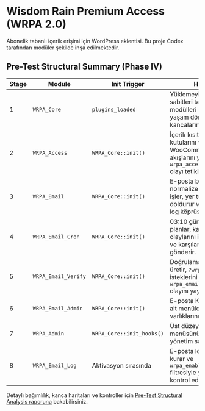# Wisdom Rain Premium Access (WRPA 2.0)
Abonelik tabanlı içerik erişimi için WordPress eklentisi.
Bu proje Codex tarafından modüler şekilde inşa edilmektedir.

## Pre-Test Structural Summary (Phase IV)

| Stage | Module | Init Trigger | Highlights |
| --- | --- | --- | --- |
| 1 | `WRPA_Core` | `plugins_loaded` | Yüklemeyi tamamlayıp sabitleri tanımlar, tüm modülleri dahil eder ve yaşam döngüsü kancalarını kaydeder. |
| 2 | `WRPA_Access` | `WRPA_Core::init()` | İçerik kısıtlamalarını, meta kutularını ve WooCommerce erişim akışlarını yönetir; `wrpa_access_first_granted` olayı tetikler. |
| 3 | `WRPA_Email` | `WRPA_Core::init()` | E-posta başlıklarını normalize eder, şablonları işler, yer tutucuları doldurur ve doğrulama ile log köprüsü sunar. |
| 4 | `WRPA_Email_Cron` | `WRPA_Core::init()` | 03:10 günlük görevini planlar, kayıt ve erişim olaylarını işler, kampanya ve karşılama e-postalarını gönderir. |
| 5 | `WRPA_Email_Verify` | `WRPA_Core::init()` | Doğrulama belirteçlerini üretir, `?wrpa-verify=1` isteklerini doğrular ve `wrpa_email_verified` olayını yayar. |
| 6 | `WRPA_Email_Admin` | `WRPA_Core::init()` | E-posta Kontrol Merkezi alt menülerini ve yönetici varlıklarını hazırlar. |
| 7 | `WRPA_Admin` | `WRPA_Core::init_hooks()` | Üst düzey WRPA pano menüsünü ve yer tutucu yönetim sayfalarını sağlar. |
| 8 | `WRPA_Email_Log` | Aktivasyon sırasında | E-posta log tablosunu kurar ve `wrpa_enable_email_logging` filtresiyle yazma işlemlerini kontrol eder. |

Detaylı bağımlılık, kanca haritaları ve kontroller için [Pre-Test Structural Analysis raporuna](reports/pre-test-structural-analysis.md) bakabilirsiniz.
